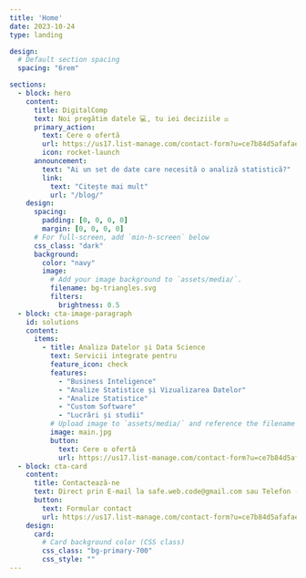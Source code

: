```yaml
---
title: 'Home'
date: 2023-10-24
type: landing

design:
  # Default section spacing
  spacing: "6rem"

sections:
  - block: hero
    content:
      title: DigitalComp
      text: Noi pregătim datele 💻, tu iei deciziile ⚖️
      primary_action:
        text: Cere o ofertă
        url: https://us17.list-manage.com/contact-form?u=ce7b84d5afafae77b846a44ef&form_id=90c9a9b298b5653866f49e8b9f2d6d9e
        icon: rocket-launch
      announcement:
        text: "Ai un set de date care necesită o analiză statistică?"
        link:
          text: "Citește mai mult"
          url: "/blog/"
    design:
      spacing:
        padding: [0, 0, 0, 0]
        margin: [0, 0, 0, 0]
      # For full-screen, add `min-h-screen` below
      css_class: "dark"
      background:
        color: "navy"
        image:
          # Add your image background to `assets/media/`.
          filename: bg-triangles.svg
          filters:
            brightness: 0.5
  - block: cta-image-paragraph
    id: solutions
    content:
      items:
        - title: Analiza Datelor și Data Science
          text: Servicii integrate pentru
          feature_icon: check
          features:
            - "Business Inteligence"
            - "Analize Statistice și Vizualizarea Datelor"
            - "Analize Statistice"
            - "Custom Software"
            - "Lucrări și studii"
          # Upload image to `assets/media/` and reference the filename here
          image: main.jpg
          button:
            text: Cere o ofertă
            url: https://us17.list-manage.com/contact-form?u=ce7b84d5afafae77b846a44ef&form_id=90c9a9b298b5653866f49e8b9f2d6d9e
  - block: cta-card
    content:
      title: Contactează-ne
      text: Direct prin E-mail la safe.web.code@gmail.com sau Telefon - 0731621674
      button:
        text: Formular contact
        url: https://us17.list-manage.com/contact-form?u=ce7b84d5afafae77b846a44ef&form_id=90c9a9b298b5653866f49e8b9f2d6d9e
    design:
      card:
        # Card background color (CSS class)
        css_class: "bg-primary-700"
        css_style: ""
---
```

